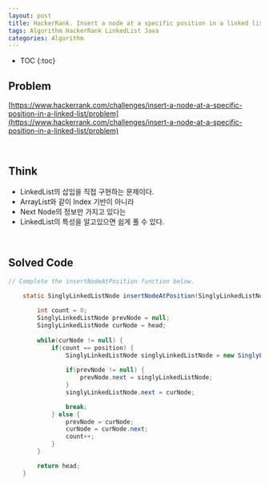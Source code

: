 ```yaml
---
layout: post
title: HackerRank. Insert a node at a specific position in a linked list
tags: Algorithm HackerRank LinkedList Java
categories: Algorithm
---
```

  
* TOC
{:toc}  
  
## Problem
[https://www.hackerrank.com/challenges/insert-a-node-at-a-specific-position-in-a-linked-list/problem](https://www.hackerrank.com/challenges/insert-a-node-at-a-specific-position-in-a-linked-list/problem)    
  
<br>  

## Think
* LinkedList의 삽입을 직접 구현하는 문제이다.
* ArrayList와 같이 Index 기반이 아니라
* Next Node의 정보만 가지고 있다는
* LinkedList의 특성을 알고있으면 쉽게 풀 수 있다.

<br>  

## Solved Code
  
```java  
// Complete the insertNodeAtPosition function below.
   
    static SinglyLinkedListNode insertNodeAtPosition(SinglyLinkedListNode head, int data, int position) {

        int count = 0;
        SinglyLinkedListNode prevNode = null;
        SinglyLinkedListNode curNode = head;
        
        while(curNode != null) {
            if(count == position) {
                SinglyLinkedListNode singlyLinkedListNode = new SinglyLinkedListNode(data);
                
                if(prevNode != null) {
                    prevNode.next = singlyLinkedListNode;
                }
                singlyLinkedListNode.next = curNode;

                break;
            } else {
                prevNode = curNode;
                curNode = curNode.next;
                count++;
            }
        }

        return head;
    }
```  
